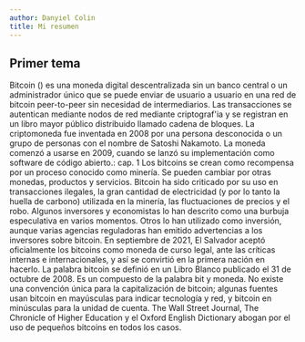 ```yaml
---
author: Danyiel Colin
title: Mi resumen
---
```


## Primer tema


Bitcoin () es una moneda digital descentralizada sin un 
banco central o un administrador único que se puede enviar 
de usuario a usuario en una red de bitcoin peer-to-peer sin 
necesidad de intermediarios. Las transacciones se 
autentican mediante nodos de red mediante criptograf\'ia y 
se registran en un libro mayor público distribuido llamado 
cadena de bloques. La criptomoneda fue inventada en 2008 
por una persona desconocida o un grupo de personas con el 
nombre de Satoshi Nakamoto. La moneda comenzó a usarse en 
2009, cuando se lanzó su implementación como software de 
código abierto.: cap. 1 Los bitcoins se crean como 
recompensa por un proceso conocido como minería. Se pueden 
cambiar por otras monedas, productos y servicios. Bitcoin 
ha sido criticado por su uso en transacciones ilegales, la 
gran cantidad de electricidad (y por lo tanto la huella de 
carbono) utilizada en la minería, las fluctuaciones de 
precios y el robo. Algunos inversores y economistas lo han 
descrito como una burbuja especulativa en varios momentos. 
Otros lo han utilizado como inversión, aunque varias 
agencias reguladoras han emitido advertencias a los 
inversores sobre bitcoin. En septiembre de 2021, El 
Salvador aceptó oficialmente los bitcoins como moneda de 
curso legal, ante las críticas internas e internacionales, 
y así se convirtió en la primera nación en hacerlo. La 
palabra bitcoin se definió en un Libro Blanco publicado el 
31 de octubre de 2008. Es un compuesto de la palabra bit y 
moneda. No existe una convención única para la 
capitalización de bitcoin; algunas fuentes usan bitcoin en 
mayúsculas para indicar tecnología y red, y bitcoin en 
minúsculas para la unidad de cuenta. The Wall Street 
Journal, The Chronicle of Higher Education y el Oxford 
English Dictionary abogan por el uso de pequeños bitcoins 
en todos los casos.
